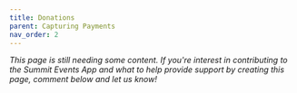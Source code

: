```yaml
---
title: Donations
parent: Capturing Payments
nav_order: 2
---
```



*This page is still needing some content. If you're interest in contributing to the Summit Events App and what to help provide support by creating this page, comment below and let us know!*

